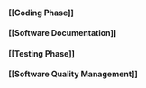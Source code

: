 #### [[Coding Phase]]
#### [[Software Documentation]]
#### [[Testing Phase]]
#### [[Software Quality Management]]
